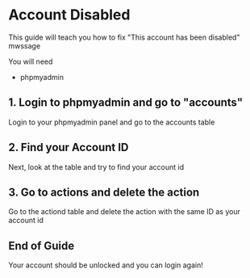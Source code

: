 # Account Disabled

This guide will teach you how to fix "This account has been disabled" mwssage

You will need 
- phpmyadmin

## 1. Login to phpmyadmin and go to "accounts" 
Login to your phpmyadmin panel and go to the accounts table

## 2. Find your Account ID
Next, look at the table and try to find your account id

## 3. Go to actions and delete the action
Go to the actiond table and delete the action with the same ID as your account id

## End of Guide 
Your account should be unlocked and you can login again!
